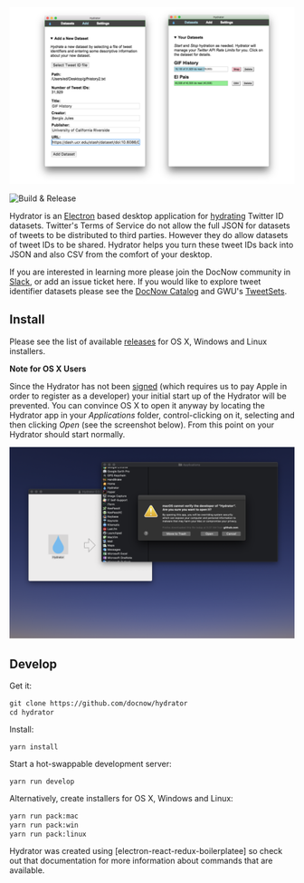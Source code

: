 <img width="800" src="https://raw.githubusercontent.com/docnow/hydrator/master/images/screencap.png"
/> 

![Build & Release](https://github.com/docnow/hydrator/workflows/Build%20&%20Release/badge.svg)

Hydrator is an [Electron] based desktop application for [hydrating] Twitter ID
datasets. Twitter's Terms of Service do not allow the full JSON for datasets of
tweets to be distributed to third parties. However they do allow datasets of
tweet IDs to be shared. Hydrator helps you turn these tweet IDs back into JSON
and also CSV from the comfort of your desktop.

If you are interested in learning more please join the DocNow community in
[Slack], or add an issue ticket here. If you would like to explore tweet
identifier datasets please see the [DocNow Catalog](https://catalog.docnow.io)
and GWU's [TweetSets](https://tweetsets.library.gwu.edu/).

## Install

Please see the list of available 
[releases](https://github.com/DocNow/hydrator/releases) for OS X, Windows and Linux 
installers.

**Note for OS X Users**

Since the Hydrator has not been
[signed](https://developer.apple.com/developer-id/) (which requires us to pay
Apple in order to register as a developer) your initial start up of the Hydrator
will be prevented. You can convince OS X to open it anyway by locating the
Hydrator app in your *Applications* folder, control-clicking on it, selecting
and then clicking *Open* (see the screenshot below). From this point on your
Hydrator should start normally.

<img width="800" src="https://raw.githubusercontent.com/docnow/hydrator/master/images/osx-open.png">

## Develop

Get it:

    git clone https://github.com/docnow/hydrator
    cd hydrator

Install:

    yarn install

Start a hot-swappable development server:

    yarn run develop

Alternatively, create installers for OS X, Windows and Linux:

    yarn run pack:mac
    yarn run pack:win
    yarn run pack:linux

Hydrator was created using [electron-react-redux-boilerplatee] so check out that
documentation for more information about commands that are available.

[Electron]: http://electron.atom.io/
[Slack]: https://docnowteam.slack.com
[electron-react-redux-boilerplate]: https://github.com/jschr/electron-react-redux-boilerplate
[hydrating]: https://medium.com/on-archivy/on-forgetting-e01a2b95272#.lrkof12q5
